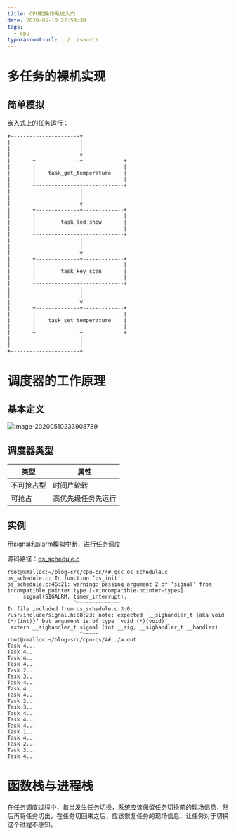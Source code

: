 ```yaml
---
title: CPU和操作系统入门
date: 2020-05-10 22:59:30
tags:
  - cpu
typora-root-url: ../../source
---
```


# 多任务的裸机实现

## 简单模拟

嵌入式上的任务运行：

```shell
+----------------------+
|                      |
|                      |
|                      v
|       +--------------+-------------+
|       |                            |
|       |    task_get_temperature    |
|       |                            |
|       +--------------+-------------+
|                      |
|                      |
|                      v
|       +--------------+-------------+
|       |                            |
|       |        task_led_show       |
|       |                            |
|       +--------------+-------------+
|                      |
|                      |
|                      v
|       +--------------+-------------+
|       |                            |
|       |        task_key_scan       |
|       |                            |
|       +--------------+-------------+
|                      |
|                      |
|                      v
|       +--------------+-------------+
|       |                            |
|       |    task_set_temperature    |
|       |                            |
|       +--------------+-------------+
|                      |
|                      |
+----------------------+
```



# 调度器的工作原理

## 基本定义

 ![image-20200510233908789](/images/cpu-os/image-20200510233908789.png)

## 调度器类型

| 类型       | 属性               |
| ---------- | ------------------ |
| 不可抢占型 | 时间片轮转         |
| 可抢占     | 高优先级任务先运行 |

## 实例

用signal和alarm模拟中断，进行任务调度

源码路径：[os_schedule.c][1]

```shell
root@xmalloc:~/blog-src/cpu-os/4# gcc os_schedule.c
os_schedule.c: In function ‘os_init’:
os_schedule.c:46:21: warning: passing argument 2 of ‘signal’ from incompatible pointer type [-Wincompatible-pointer-types]
     signal(SIGALRM, timer_interrupt);
                     ^~~~~~~~~~~~~~~
In file included from os_schedule.c:3:0:
/usr/include/signal.h:88:23: note: expected ‘__sighandler_t {aka void (*)(int)}’ but argument is of type ‘void (*)(void)’
 extern __sighandler_t signal (int __sig, __sighandler_t __handler)
                       ^~~~~~
root@xmalloc:~/blog-src/cpu-os/4# ./a.out
Task 4...
Task 4...
Task 4...
Task 4...
Task 2...
Task 3...
Task 4...
Task 4...
Task 4...
Task 2...
Task 3...
Task 4...
Task 4...
Task 4...
Task 1...
Task 4...
Task 2...
Task 3...
Task 4...
```



# 函数栈与进程栈

在任务调度过程中，每当发生任务切换，系统应该保留任务切换前的现场信息，然后再将任务切出，在任务切回来之后，应该恢复任务的现场信息，让任务对于切换这个过程不感知。

[1]: https://github.com/hahalaoshi/blog-src/blob/master/cpu-os/4/os_schedule.c